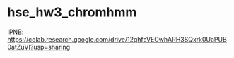 # hse_hw3_chromhmm
IPNB: https://colab.research.google.com/drive/12qhfcVECwhARH3SQxrk0UaPUB0atZuVI?usp=sharing
